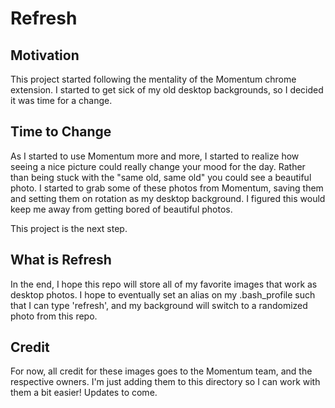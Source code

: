 # Refresh

## Motivation
This project started following the mentality of the Momentum chrome extension. I started to get sick of my old desktop backgrounds, so I decided it was time for a change.

## Time to Change
As I started to use Momentum more and more, I started to realize how seeing a nice picture could really change your mood for the day. Rather than being stuck with the "same old, same old" you could see a beautiful photo. I started to grab some of these photos from Momentum, saving them and setting them on rotation as my desktop background. I figured this would keep me away from getting bored of beautiful photos.

This project is the next step.

## What is Refresh
In the end, I hope this repo will store all of my favorite images that work as desktop photos. I hope to eventually set an alias on my .bash_profile such that I can type 'refresh', and my background will switch to a randomized photo from this repo.

## Credit
For now, all credit for these images goes to the Momentum team, and the respective owners. I'm just adding them to this directory so I can work with them a bit easier! Updates to come.